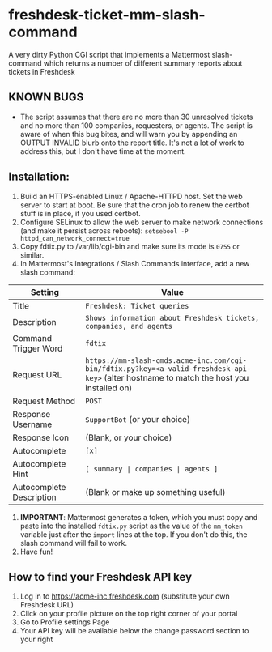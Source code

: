 # freshdesk-ticket-mm-slash-command

A very dirty Python CGI script that implements a Mattermost slash-command which returns a number of different summary reports about tickets in Freshdesk

## KNOWN BUGS

* The script assumes that there are no more than 30 unresolved tickets and no more than 100 companies, requesters, or agents. The script is aware of when this bug bites, and will warn you by appending an OUTPUT INVALID blurb onto the report title. It's not a lot of work to address this, but I don't have time at the moment.

## Installation:

1. Build an HTTPS-enabled Linux / Apache-HTTPD host. Set the web server to start at boot. Be sure that the cron job to renew the certbot stuff is in place, if you used certbot.
1. Configure SELinux to allow the web server to make network connections (and make it persist across reboots):
`setsebool -P httpd_can_network_connect=true`
1. Copy fdtix.py to /var/lib/cgi-bin and make sure its mode is `0755` or similar.
1. In Mattermost's Integrations / Slash Commands interface, add a new slash command:

| Setting | Value |
| ---   | --- |
| Title | `Freshdesk: Ticket queries` |
| Description | `Shows information about Freshdesk tickets, companies, and agents` |
| Command Trigger Word | `fdtix` |
| Request URL | `https://mm-slash-cmds.acme-inc.com/cgi-bin/fdtix.py?key=<a-valid-freshdesk-api-key>` (alter hostname to match the host you installed on) |
| Request Method | `POST` |
| Response Username | `SupportBot` (or your choice) |
| Response Icon | (Blank, or your choice) |
| Autocomplete | `[x]` |
| Autocomplete Hint | `[ summary \| companies \| agents ]` |
| Autocomplete Description | (Blank or make up something useful) |

1. **IMPORTANT**: Mattermost generates a token, which you must copy and paste into the installed `fdtix.py` script as the value of the `mm_token` variable just after the `import` lines at the top. If you don't do this, the slash command will fail to work.
1. Have fun!

## How to find your Freshdesk API key

1. Log in to https://acme-inc.freshdesk.com (substitute your own Freshdesk URL)
1. Click on your profile picture on the top right corner of your portal
1. Go to Profile settings Page
1. Your API key will be available below the change password section to your right

